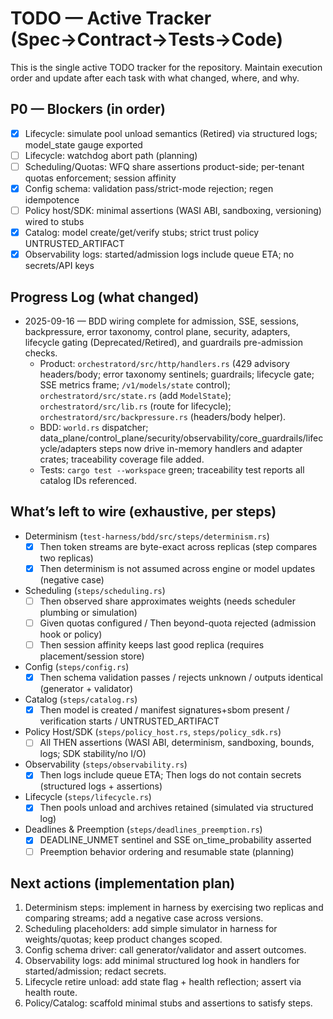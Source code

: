 # TODO — Active Tracker (Spec→Contract→Tests→Code)

This is the single active TODO tracker for the repository. Maintain execution order and update after each task with what changed, where, and why.

## P0 — Blockers (in order)

- [x] Lifecycle: simulate pool unload semantics (Retired) via structured logs; model_state gauge exported
- [ ] Lifecycle: watchdog abort path (planning)
- [ ] Scheduling/Quotas: WFQ share assertions product-side; per-tenant quotas enforcement; session affinity
- [x] Config schema: validation pass/strict-mode rejection; regen idempotence
- [ ] Policy host/SDK: minimal assertions (WASI ABI, sandboxing, versioning) wired to stubs
- [x] Catalog: model create/get/verify stubs; strict trust policy UNTRUSTED_ARTIFACT
- [x] Observability logs: started/admission logs include queue ETA; no secrets/API keys

## Progress Log (what changed)

- 2025-09-16 — BDD wiring complete for admission, SSE, sessions, backpressure, error taxonomy, control plane, security, adapters, lifecycle gating (Deprecated/Retired), and guardrails pre-admission checks.
  - Product: `orchestratord/src/http/handlers.rs` (429 advisory headers/body; error taxonomy sentinels; guardrails; lifecycle gate; SSE metrics frame; `/v1/models/state` control);
    `orchestratord/src/state.rs` (add `ModelState`); `orchestratord/src/lib.rs` (route for lifecycle); `orchestratord/src/backpressure.rs` (headers/body helper).
  - BDD: `world.rs` dispatcher; data_plane/control_plane/security/observability/core_guardrails/lifecycle/adapters steps now drive in-memory handlers and adapter crates; traceability coverage file added.
  - Tests: `cargo test --workspace` green; traceability test reports all catalog IDs referenced.

## What’s left to wire (exhaustive, per steps)

- Determinism (`test-harness/bdd/src/steps/determinism.rs`)
  - [x] Then token streams are byte-exact across replicas (step compares two replicas)
  - [x] Then determinism is not assumed across engine or model updates (negative case)

- Scheduling (`steps/scheduling.rs`)
  - [ ] Then observed share approximates weights (needs scheduler plumbing or simulation)
  - [ ] Given quotas configured / Then beyond-quota rejected (admission hook or policy)
  - [ ] Then session affinity keeps last good replica (requires placement/session store)

- Config (`steps/config.rs`)
  - [x] Then schema validation passes / rejects unknown / outputs identical (generator + validator)

- Catalog (`steps/catalog.rs`)
  - [x] Then model is created / manifest signatures+sbom present / verification starts / UNTRUSTED_ARTIFACT

- Policy Host/SDK (`steps/policy_host.rs`, `steps/policy_sdk.rs`)
  - [ ] All THEN assertions (WASI ABI, determinism, sandboxing, bounds, logs; SDK stability/no I/O)

- Observability (`steps/observability.rs`)
  - [x] Then logs include queue ETA; Then logs do not contain secrets (structured logs + assertions)

- Lifecycle (`steps/lifecycle.rs`)
  - [x] Then pools unload and archives retained (simulated via structured log)

- Deadlines & Preemption (`steps/deadlines_preemption.rs`)
  - [x] DEADLINE_UNMET sentinel and SSE on_time_probability asserted
  - [ ] Preemption behavior ordering and resumable state (planning)

## Next actions (implementation plan)

1) Determinism steps: implement in harness by exercising two replicas and comparing streams; add a negative case across versions.
2) Scheduling placeholders: add simple simulator in harness for weights/quotas; keep product changes scoped.
3) Config schema driver: call generator/validator and assert outcomes.
4) Observability logs: add minimal structured log hook in handlers for started/admission; redact secrets.
5) Lifecycle retire unload: add state flag + health reflection; assert via health route.
6) Policy/Catalog: scaffold minimal stubs and assertions to satisfy steps.
